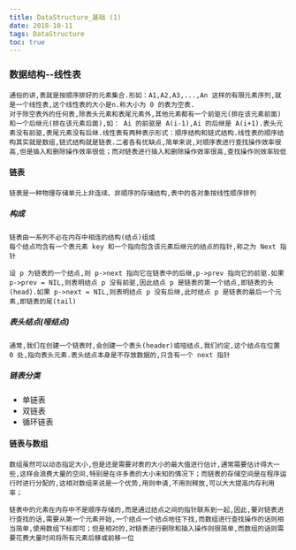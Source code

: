 ```yaml
---
title: DataStructure_基础 (1)
date: 2018-10-11
tags: DataStructure
toc: true
---
```


### 数据结构--线性表
    通俗的讲,表就是按顺序排好的元素集合.形如：A1,A2,A3,...,An 这样的有限元素序列,就是一个线性表,这个线性表的大小是n.称大小为 0 的表为空表.
    对于除空表外的任何表,除表头元素和表尾元素外,其他元素都有一个前驱元(排在该元素前面)和一个后继元(排在该元素后面),如： Ai 的前驱是 A(i-1),Ai 的后继是 A(i+1).表头元素没有前驱,表尾元素没有后继.线性表有两种表示形式：顺序结构和链式结构.线性表的顺序结构其实就是数组,链式结构就是链表.二者各有优缺点,简单来说,对顺序表进行查找操作效率很高,但是插入和删除操作效率很低；而对链表进行插入和删除操作效率很高,查找操作则效率较低

<!-- more -->

#### 链表
    链表是一种物理存储单元上非连续、非顺序的存储结构,表中的各对象按线性顺序排列

##### 构成
    链表由一系列不必在内存中相连的结构(结点)组成
    每个结点均含有一个表元素 key 和一个指向包含该元素后继元的结点的指针,称之为 Next 指针

    设 p 为链表的一个结点,则 p->next 指向它在链表中的后继,p->prev 指向它的前驱.如果 p->prev = NIL,则表明结点 p 没有前驱,因此结点 p 是链表的第一个结点,即链表的头(head).如果 p->next = NIL,则表明结点 p 没有后继,此时结点 p 是链表的最后一个元素,即链表的尾(tail)

##### 表头结点(哑结点)
    通常,我们在创建一个链表时,会创建一个表头(header)或哑结点,我们约定,这个结点在位置 0 处,指向表头元素.表头结点本身是不存放数据的,只含有一个 next 指针

##### 链表分类
- 单链表
- 双链表
- 循环链表


#### 链表与数组
    数组虽然可以动态指定大小,但是还是需要对表的大小的最大值进行估计,通常需要估计得大一些,这样会浪费大量的空间,特别是在许多表的大小未知的情况下；而链表的存储空间是在程序运行时进行分配的,这相对数组来说是一个优势,用则申请,不用则释放,可以大大提高内存利用率；

    链表中的元素在内存中不是顺序存储的,而是通过结点之间的指针联系到一起,因此,要对链表进行查找的话,需要从第一个元素开始,一个结点一个结点地往下找,而数组进行查找操作的话则相当简单,使用数组下标即可；但是相对的,对链表进行删除和插入操作则很简单,而数组的话则需要花费大量时间将所有元素后移或前移一位
